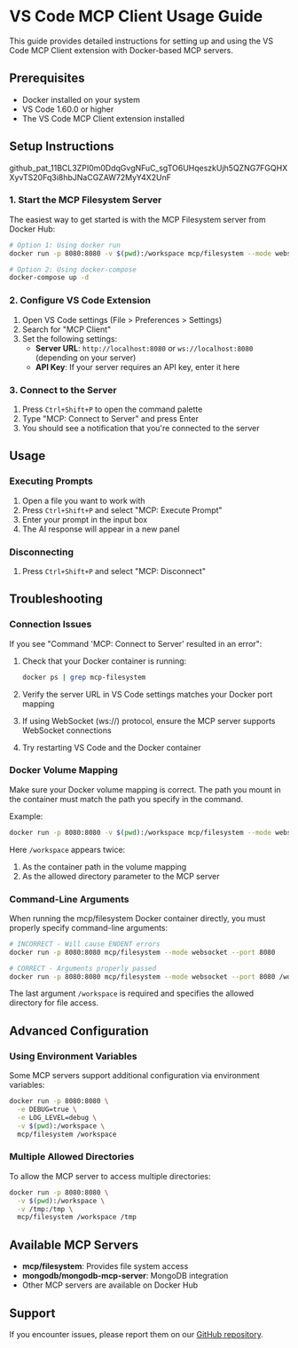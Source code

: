 # VS Code MCP Client Usage Guide

This guide provides detailed instructions for setting up and using the VS Code MCP Client extension with Docker-based MCP servers.

## Prerequisites

- Docker installed on your system
- VS Code 1.60.0 or higher
- The VS Code MCP Client extension installed

## Setup Instructions
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
### 1. Start the MCP Filesystem Server

The easiest way to get started is with the MCP Filesystem server from Docker Hub:

```bash
# Option 1: Using docker run
docker run -p 8080:8080 -v $(pwd):/workspace mcp/filesystem --mode websocket --port 8080 /workspace

# Option 2: Using docker-compose
docker-compose up -d
```

### 2. Configure VS Code Extension

1. Open VS Code settings (File > Preferences > Settings)
2. Search for "MCP Client"
3. Set the following settings:
   - **Server URL**: `http://localhost:8080` or `ws://localhost:8080` (depending on your server)
   - **API Key**: If your server requires an API key, enter it here

### 3. Connect to the Server

1. Press `Ctrl+Shift+P` to open the command palette
2. Type "MCP: Connect to Server" and press Enter
3. You should see a notification that you're connected to the server

## Usage

### Executing Prompts

1. Open a file you want to work with
2. Press `Ctrl+Shift+P` and select "MCP: Execute Prompt"
3. Enter your prompt in the input box
4. The AI response will appear in a new panel

### Disconnecting

1. Press `Ctrl+Shift+P` and select "MCP: Disconnect"

## Troubleshooting

### Connection Issues

If you see "Command 'MCP: Connect to Server' resulted in an error":

1. Check that your Docker container is running:
   ```bash
   docker ps | grep mcp-filesystem
   ```

2. Verify the server URL in VS Code settings matches your Docker port mapping

3. If using WebSocket (ws://) protocol, ensure the MCP server supports WebSocket connections

4. Try restarting VS Code and the Docker container

### Docker Volume Mapping

Make sure your Docker volume mapping is correct. The path you mount in the container must match the path you specify in the command.

Example:
```bash
docker run -p 8080:8080 -v $(pwd):/workspace mcp/filesystem --mode websocket --port 8080 /workspace
```

Here `/workspace` appears twice:
1. As the container path in the volume mapping
2. As the allowed directory parameter to the MCP server

### Command-Line Arguments

When running the mcp/filesystem Docker container directly, you must properly specify command-line arguments:

```bash
# INCORRECT - Will cause ENOENT errors
docker run -p 8080:8080 mcp/filesystem --mode websocket --port 8080

# CORRECT - Arguments properly passed
docker run -p 8080:8080 mcp/filesystem --mode websocket --port 8080 /workspace
```

The last argument `/workspace` is required and specifies the allowed directory for file access.

## Advanced Configuration

### Using Environment Variables

Some MCP servers support additional configuration via environment variables:

```bash
docker run -p 8080:8080 \
  -e DEBUG=true \
  -e LOG_LEVEL=debug \
  -v $(pwd):/workspace \
  mcp/filesystem /workspace
```

### Multiple Allowed Directories

To allow the MCP server to access multiple directories:

```bash
docker run -p 8080:8080 \
  -v $(pwd):/workspace \
  -v /tmp:/tmp \
  mcp/filesystem /workspace /tmp
```

## Available MCP Servers

- **mcp/filesystem**: Provides file system access
- **mongodb/mongodb-mcp-server**: MongoDB integration
- Other MCP servers are available on Docker Hub

## Support

If you encounter issues, please report them on our [GitHub repository](https://github.com/yourusername/vscode-mcp-client/issues).
